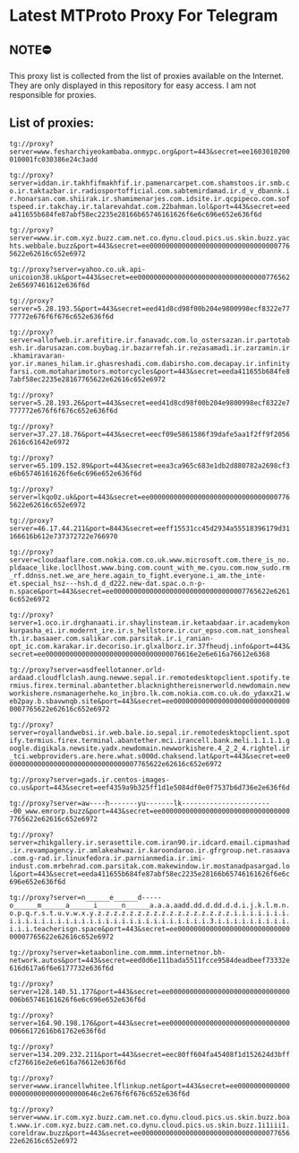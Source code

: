 # Latest MTProto Proxy For Telegram

## NOTE⛔

This proxy list is collected from the list of proxies available on the Internet. They are only displayed in this repository for easy access. I am not responsible for proxies.

## List of proxies:

`tg://proxy?server=www.fesharchiyeokambaba.onmypc.org&port=443&secret=ee1603010200010001fc030386e24c3add`

`tg://proxy?server=iddan.ir.takhfifmakhfif.ir.pamenarcarpet.com.shamstoos.ir.smb.co.ir.taktazbar.ir.radiosportofficial.com.sabtemirdamad.ir.d_v_dbannk.ir.honarsan.com.shiirak.ir.shamimenarjes.com.idsite.ir.qcpipeco.com.softspeed.ir.takchay.ir.talarevahdat.com.22bahman.lol&port=443&secret=eeda411655b684fe87abf58ec2235e28166b65746161626f6e6c696e652e636f6d`

`tg://proxy?server=www.ir.com.xyz.buzz.cam.net.co.dynu.cloud.pics.us.skin.buzz.yachts.webbale.buzz&port=443&secret=ee000000000000000000000000000000007765622e62616c652e6972`

`tg://proxy?server=yahoo.co.uk.api-unicoion38.uk&port=443&secret=ee000000000000000000000000000000007765622e65697461612e636f6d`

`tg://proxy?server=5.28.193.5&port=443&secret=eed41d8cd98f00b204e9800998ecf8322e7777772e676f6f676c652e636f6d`

`tg://proxy?server=allofweb.ir.arefitire.ir.fanavadc.com.lo_ostersazan.ir.partotabesh.ir.darusazan.com.buybag.ir.bazarrefah.ir.rezasamadi.ir.zarzamin.ir.khamiravaran-yor.ir.manes_hilam.ir.ghasreshadi.com.dabirsho.com.decapay.ir.infinityfarsi.com.motaharimotors.motorcycles&port=443&secret=eeda411655b684fe87abf58ec2235e28167765622e62616c652e6972`

`tg://proxy?server=5.28.193.26&port=443&secret=eed41d8cd98f00b204e9800998ecf8322e7777772e676f6f676c652e636f6d`

`tg://proxy?server=37.27.18.76&port=443&secret=eecf09e5861586f39dafe5aa1f2ff9f20562616c61642e6972`

`tg://proxy?server=65.109.152.89&port=443&secret=eea3ca965c683e1db2d880782a2698cf3e6b65746161626f6e6c696e652e636f6d`

`tg://proxy?server=lkqo0z.uk&port=443&secret=ee000000000000000000000000000000007765622e62616c652e6972`

`tg://proxy?server=46.17.44.211&port=8443&secret=eeff15531cc45d2934a55518396179d31166616b612e737372722e766970`

`tg://proxy?server=cloudaaflare.com.nokia.com.co.uk.www.microsoft.com.there_is_no.pldaace_like.locllhost.www.bing.com.count_with_me.cyou.com.now_sudo.rm_rf.ddnss.net.we_are_here.again_to_fight.everyone.i_am.the_inte-et.special_hsz---hsh.d_d_d222.new-dat.spac.o.n-p-n.space&port=443&secret=ee000000000000000000000000000000007765622e62616c652e6972`

`tg://proxy?server=1.oco.ir.drghanaati.ir.shaylinsteam.ir.ketaabdaar.ir.academykonkurpasha_ei.ir.modernt_ire.ir.s_hellstore.ir.cur_epso.com.nat_ionshealth.ir.basaaer.com.salikar.com.parsitak.ir.i_ranian-opt_ic.com.karakar.ir.decoriso.ir.glxalborz.ir.37fheudj.info&port=443&secret=ee0000000000000000000000000000000076616e2e6e616a76612e6368`

`tg://proxy?server=asdfeellotanner.orld-ardaad.cloudflclash.aung.newwe.sepal.ir.remotedesktopclient.spotify.termius.firex.terminal.abantether.blacknighthereisnerworld.newdomain.newworkishere.nsmanagerhehe.ko_injbro.lk.com.nokia.com.co.uk.do_ydaxx21.web2pay.b.sbavwnqb.site&port=443&secret=ee000000000000000000000000000000007765622e62616c652e6972`

`tg://proxy?server=royallandwebsi.ir.web.bale.io.sepal.ir.remotedesktopclient.spotify.termius.firex.terminal.abantether.mci.irancell.bank.meli.1.1.1.1.google.digikala.newsite.yadx.newdomain.newworkishere.4_2_2_4.rightel.ir_tci.webproviders.are.here.what.s000d.chaksend.lat&port=443&secret=ee000000000000000000000000000000007765622e62616c652e6972`

`tg://proxy?server=gads.ir.centos-images-co.us&port=443&secret=eef4359a9b325ff1d1e5084df0e0f7537b6d736e2e636f6d`

`tg://proxy?server=aw----h-------yu-------lk-----------------------00_www.emrorp.buzz&port=443&secret=ee000000000000000000000000000000007765622e62616c652e6972`

`tg://proxy?server=zhikgallery.ir.serasettile.com.iran90.ir.idcard.email.cipmashad.ir.revampagency.ir.amlakeahwaz.ir.karoondaroo.ir.gfrgroup.net.rasaava.com.g-rad.ir.linuxfedora.ir.parnianmedia.ir.imi-indust.com.mrbehrad.com.parsitak.com.makewindow.ir.mostanadpasargad.lol&port=443&secret=eeda411655b684fe87abf58ec2235e28166b65746161626f6e6c696e652e636f6d`

`tg://proxy?server=n______e______d-----o______m______a______i______n______a.a.a.aadd.dd.d.dd.d.d.i.j.k.l.m.n.o.p.q.r.s.t.u.v.w.x.y.z.z.z.z.z.z.z.z.z.z.z.z.z.z.z.z.z.i.i.i.i.i.i.i.i.i.i.i.i.i.i.i.i.i.i.i.i.i.i.i.i.i.i.i.i.i.i.i.i.3.i.i.i.i.i.i.i.i.i.i.i.i.teacherisgn.space&port=443&secret=ee000000000000000000000000000000007765622e62616c652e6972`

`tg://proxy?server=ketaabonline.com.mmm.internetnor.bh-network.autos&port=443&secret=eed0d6e111bada5511fcce9584deadbeef73332e616d617a6f6e6177732e636f6d`

`tg://proxy?server=128.140.51.177&port=443&secret=ee000000000000000000000000000000006b65746161626f6e6c696e652e636f6d`

`tg://proxy?server=164.90.198.176&port=443&secret=ee00000000000000000000000000000000666172616b61762e636f6d`

`tg://proxy?server=134.209.232.211&port=443&secret=eec80ff604fa45408f1d152624d3bffcf276616e2e6e616a76612e636f6d`

`tg://proxy?server=www.irancellwhitee.lflinkup.net&port=443&secret=ee00000000000000000000000000000000646c2e676f6f676c652e636f6d`

`tg://proxy?server=www.ir.com.xyz.buzz.cam.net.co.dynu.cloud.pics.us.skin.buzz.boat.www.ir.com.xyz.buzz.cam.net.co.dynu.cloud.pics.us.skin.buzz.1i1iii1.coreldraw.buzz&port=443&secret=ee000000000000000000000000000000007765622e62616c652e6972`

